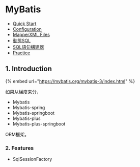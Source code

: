 # MyBatis

* [Quick Start](practice/quickstart.md)
* [Configuration](configuration.md)
* [MapperXML Files](mapperxmlfiles.md)
* [動態SQL](dong-tai-sql.md)
* [SQL語句構建器](sqlyu-ju-gou-jian-qi.md)
* [Practice](practice/)



## 1. Introduction

{% embed url="https://mybatis.org/mybatis-3/index.html" %}

如果从梯度来分，

* Mybatis
* Mybatis-spring
* Mybatis-springboot
* Mybatis-plus
* Mybatis-plus-springboot

ORM框架。

### 2. Features

* SqlSessionFactory

